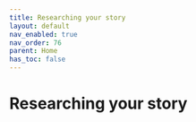 ```yaml
---
title: Researching your story
layout: default
nav_enabled: true
nav_order: 76
parent: Home
has_toc: false
---
```

# Researching your story
